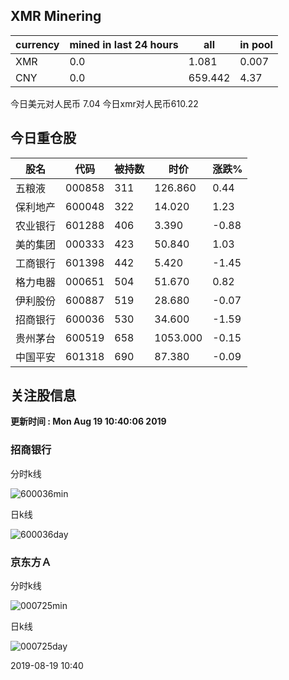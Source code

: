 ## XMR Minering

|currency|mined in last 24 hours|all|in pool|
|---|---|---|---|
|XMR|0.0|1.081|0.007|
|CNY|0.0|659.442|4.37|

今日美元对人民币 7.04	今日xmr对人民币610.22


## 今日重仓股 

|股名|代码|被持数|时价|涨跌%|
|---|---|---|---|---|
|五粮液|000858|311|126.860|0.44|
|保利地产|600048|322|14.020|1.23|
|农业银行|601288|406|3.390|-0.88|
|美的集团|000333|423|50.840|1.03|
|工商银行|601398|442|5.420|-1.45|
|格力电器|000651|504|51.670|0.82|
|伊利股份|600887|519|28.680|-0.07|
|招商银行|600036|530|34.600|-1.59|
|贵州茅台|600519|658|1053.000|-0.15|
|中国平安|601318|690|87.380|-0.09|

## 关注股信息
**更新时间 : Mon Aug 19 10:40:06 2019**
### 招商银行 
分时k线

![600036min](http://image.sinajs.cn/newchart/min/n/sh600036.gif)

日k线

![600036day](http://image.sinajs.cn/newchart/daily/n/sh600036.gif)

### 京东方Ａ 
分时k线

![000725min](http://image.sinajs.cn/newchart/min/n/sz000725.gif)

日k线

![000725day](http://image.sinajs.cn/newchart/daily/n/sz000725.gif)

2019-08-19 10:40